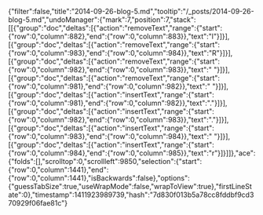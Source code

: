 {"filter":false,"title":"2014-09-26-blog-5.md","tooltip":"/_posts/2014-09-26-blog-5.md","undoManager":{"mark":7,"position":7,"stack":[[{"group":"doc","deltas":[{"action":"removeText","range":{"start":{"row":0,"column":882},"end":{"row":0,"column":883}},"text":"l"}]}],[{"group":"doc","deltas":[{"action":"removeText","range":{"start":{"row":0,"column":983},"end":{"row":0,"column":984}},"text":"R"}]}],[{"group":"doc","deltas":[{"action":"removeText","range":{"start":{"row":0,"column":982},"end":{"row":0,"column":983}},"text":" "}]}],[{"group":"doc","deltas":[{"action":"removeText","range":{"start":{"row":0,"column":981},"end":{"row":0,"column":982}},"text":" "}]}],[{"group":"doc","deltas":[{"action":"insertText","range":{"start":{"row":0,"column":981},"end":{"row":0,"column":982}},"text":"."}]}],[{"group":"doc","deltas":[{"action":"insertText","range":{"start":{"row":0,"column":982},"end":{"row":0,"column":983}},"text":"."}]}],[{"group":"doc","deltas":[{"action":"insertText","range":{"start":{"row":0,"column":983},"end":{"row":0,"column":984}},"text":" "}]}],[{"group":"doc","deltas":[{"action":"insertText","range":{"start":{"row":0,"column":984},"end":{"row":0,"column":985}},"text":"r"}]}]]},"ace":{"folds":[],"scrolltop":0,"scrollleft":9850,"selection":{"start":{"row":0,"column":1441},"end":{"row":0,"column":1441},"isBackwards":false},"options":{"guessTabSize":true,"useWrapMode":false,"wrapToView":true},"firstLineState":0},"timestamp":1411923989739,"hash":"7d830f013b5a78cc8fddbf9cd370929f06fae81c"}